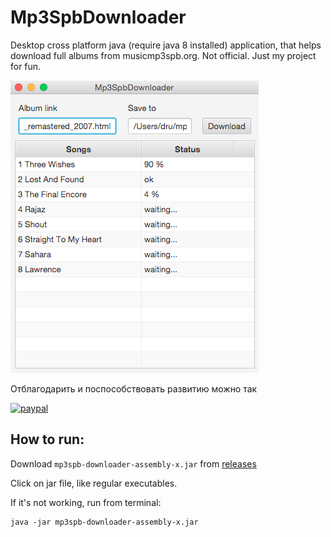 # Mp3SpbDownloader
Desktop cross platform java (require java 8 installed) application, that helps download full albums from musicmp3spb.org. Not official. Just my project for fun.

![Logo](screenshots/screen_osx.png)

Отблагодарить и поспособствовать развитию можно так

[![paypal](https://www.paypalobjects.com/ru_RU/RU/i/btn/btn_donateCC_LG.gif)](https://www.paypal.com/cgi-bin/webscr?cmd=_donations&business=SPZGKGBD4ZW6Q&lc=RU&item_name=zella&currency_code=RUB&bn=PP-DonationsBF:btn_donateCC_LG.gif:NonHosted)


## How to run:

Download `mp3spb-downloader-assembly-x.jar` from [releases](https://github.com/zella/Mp3SpbDownloader/releases)

Click on jar file, like regular executables.

If it's not working, run from terminal:

    java -jar mp3spb-downloader-assembly-x.jar



